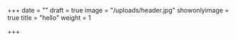 +++
date = ""
draft = true
image = "/uploads/header.jpg"
showonlyimage = true
title = "hello"
weight = 1

+++
